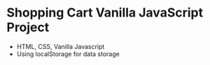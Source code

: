 # Shopping Cart Vanilla JavaScript Project

- HTML, CSS, Vanilla Javascript
- Using localStorage for data storage
